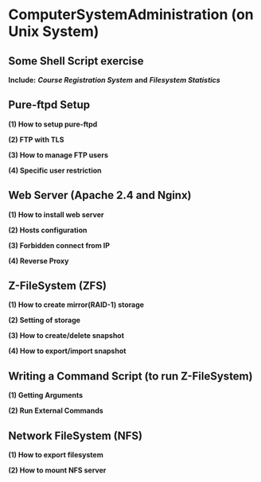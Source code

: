 # ComputerSystemAdministration (on Unix System)

## Some Shell Script exercise
**Include:** ***Course Registration System*** **and** ***Filesystem Statistics***

## Pure-ftpd Setup
**(1) How to setup pure-ftpd**

**(2) FTP with TLS**

**(3) How to manage FTP users**

**(4) Specific user restriction** 

## Web Server (Apache 2.4 and Nginx)
**(1) How to install web server**

**(2) Hosts configuration**

**(3) Forbidden connect from IP**

**(4) Reverse Proxy**

## Z-FileSystem (ZFS)
**(1) How to create mirror(RAID-1) storage**

**(2) Setting of storage**

**(3) How to create/delete snapshot**

**(4) How to export/import snapshot**

## Writing a Command Script (to run Z-FileSystem)
**(1) Getting Arguments**

**(2) Run External Commands**

## Network FileSystem (NFS)
**(1) How to export filesystem**

**(2) How to mount NFS server**
